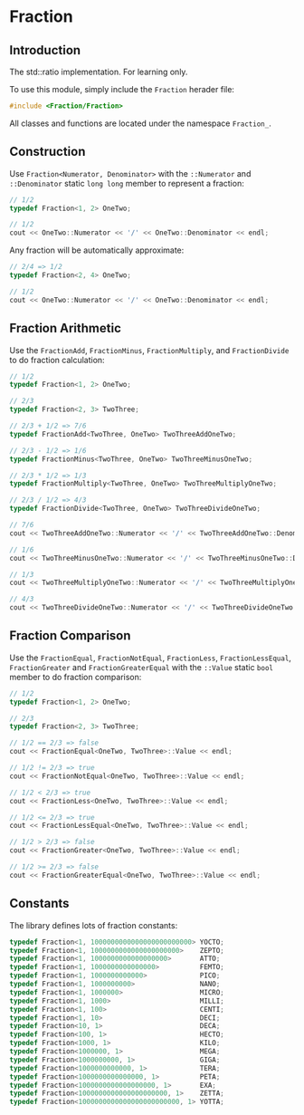 # Fraction

## Introduction

The std::ratio implementation. For learning only.

To use this module, simply include the ```Fraction``` herader file:

``` Cpp
#include <Fraction/Fraction>
```

All classes and functions are located under the namespace ```Fraction_```.

## Construction

Use ```Fraction<Numerator, Denominator>``` with the ```::Numerator``` and ```::Denominator``` static ```long long``` member to represent a fraction:

``` Cpp
// 1/2
typedef Fraction<1, 2> OneTwo;

// 1/2
cout << OneTwo::Numerator << '/' << OneTwo::Denominator << endl;
```

Any fraction will be automatically approximate:

``` Cpp
// 2/4 => 1/2
typedef Fraction<2, 4> OneTwo;

// 1/2
cout << OneTwo::Numerator << '/' << OneTwo::Denominator << endl;
```

## Fraction Arithmetic

Use the ```FractionAdd```, ```FractionMinus```, ```FractionMultiply```, and ```FractionDivide``` to do fraction calculation:

``` Cpp
// 1/2
typedef Fraction<1, 2> OneTwo;

// 2/3
typedef Fraction<2, 3> TwoThree;

// 2/3 + 1/2 => 7/6
typedef FractionAdd<TwoThree, OneTwo> TwoThreeAddOneTwo;

// 2/3 - 1/2 => 1/6
typedef FractionMinus<TwoThree, OneTwo> TwoThreeMinusOneTwo;

// 2/3 * 1/2 => 1/3
typedef FractionMultiply<TwoThree, OneTwo> TwoThreeMultiplyOneTwo;

// 2/3 / 1/2 => 4/3
typedef FractionDivide<TwoThree, OneTwo> TwoThreeDivideOneTwo;

// 7/6
cout << TwoThreeAddOneTwo::Numerator << '/' << TwoThreeAddOneTwo::Denominator << endl;

// 1/6
cout << TwoThreeMinusOneTwo::Numerator << '/' << TwoThreeMinusOneTwo::Denominator << endl;

// 1/3
cout << TwoThreeMultiplyOneTwo::Numerator << '/' << TwoThreeMultiplyOneTwo::Denominator << endl;

// 4/3
cout << TwoThreeDivideOneTwo::Numerator << '/' << TwoThreeDivideOneTwo::Denominator << endl;
```

## Fraction Comparison

Use the ```FractionEqual```, ```FractionNotEqual```, ```FractionLess```, ```FractionLessEqual```, ```FractionGreater``` and ```FractionGreaterEqual``` with the ```::Value``` static ```bool``` member to do fraction comparison:

``` Cpp
// 1/2
typedef Fraction<1, 2> OneTwo;

// 2/3
typedef Fraction<2, 3> TwoThree;

// 1/2 == 2/3 => false
cout << FractionEqual<OneTwo, TwoThree>::Value << endl;

// 1/2 != 2/3 => true
cout << FractionNotEqual<OneTwo, TwoThree>::Value << endl;

// 1/2 < 2/3 => true
cout << FractionLess<OneTwo, TwoThree>::Value << endl;

// 1/2 <= 2/3 => true
cout << FractionLessEqual<OneTwo, TwoThree>::Value << endl;

// 1/2 > 2/3 => false
cout << FractionGreater<OneTwo, TwoThree>::Value << endl;

// 1/2 >= 2/3 => false
cout << FractionGreaterEqual<OneTwo, TwoThree>::Value << endl;
```

## Constants

The library defines lots of fraction constants:

``` Cpp
typedef Fraction<1, 1000000000000000000000000> YOCTO;
typedef Fraction<1, 1000000000000000000000>    ZEPTO;
typedef Fraction<1, 1000000000000000000>       ATTO;
typedef Fraction<1, 1000000000000000>          FEMTO;
typedef Fraction<1, 1000000000000>             PICO;
typedef Fraction<1, 1000000000>                NANO;
typedef Fraction<1, 1000000>                   MICRO;
typedef Fraction<1, 1000>                      MILLI;
typedef Fraction<1, 100>                       CENTI;
typedef Fraction<1, 10>                        DECI;
typedef Fraction<10, 1>                        DECA;
typedef Fraction<100, 1>                       HECTO;
typedef Fraction<1000, 1>                      KILO;
typedef Fraction<1000000, 1>                   MEGA;
typedef Fraction<1000000000, 1>                GIGA;
typedef Fraction<1000000000000, 1>             TERA;
typedef Fraction<1000000000000000, 1>          PETA;
typedef Fraction<1000000000000000000, 1>       EXA;
typedef Fraction<1000000000000000000000, 1>    ZETTA;
typedef Fraction<1000000000000000000000000, 1> YOTTA;
```

